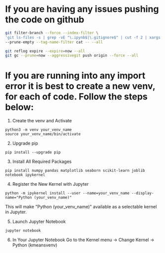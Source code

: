 # If you are having any issues pushing the code on github

```bash
git filter-branch --force --index-filter \
'git ls-files -s | grep -vE "\.ipynb$|\.gitignore$" | cut -f 2 | xargs git rm --cached -r --ignore-unmatch' \
--prune-empty --tag-name-filter cat -- --all
```

```bash
git reflog expire --expire=now --all
git gc --prune=now --aggressivegit push origin --force --all
```

# If you are running into any import error it is best to create a new venv, for each of code. Follow the steps below:

1. Create the venv and Activate

```text
python3 -m venv your_venv_name
source your_venv_name/bin/activate
```

2. Upgrade pip

```text
pip install --upgrade pip
```

3. Install All Required Packages

```text
pip install numpy pandas matplotlib seaborn scikit-learn joblib notebook ipykernel
```

4. Register the New Kernel with Jupyter

```text
python -m ipykernel install --user --name=your_venv_name --display-name="Python (your_venv_name)"
```

This will make "Python (your_venv_name)" available as a selectable kernel in Jupyter.

5. Launch Jupyter Notebook

```text
jupyter notebook
```

6. In Your Jupyter Notebook
   Go to the Kernel menu → Change Kernel → Python (kmeansvenv)
